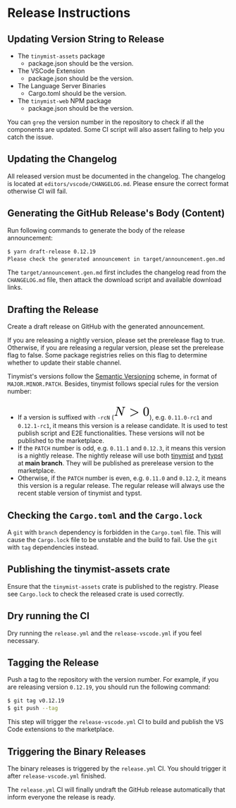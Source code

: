<!-- This file is generated by scripts/link-docs.mjs from docs/tinymist/release-instruction.typ. Do not edit manually. -->
# Release Instructions

## Updating Version String to Release

- The `tinymist-assets` package
  - package.json should be the version.
- The VSCode Extension
  - package.json should be the version.
- The Language Server Binaries
  - Cargo.toml should be the version.
- The `tinymist-web` NPM package
  - package.json should be the version.

You can `grep` the version number in the repository to check if all the components are updated. Some CI script will also assert failing to help you catch the issue.

## Updating the Changelog

All released version must be documented in the changelog. The changelog is located at `editors/vscode/CHANGELOG.md`. Please ensure the correct format otherwise CI will fail.

## Generating the GitHub Release's Body (Content)

Run following commands to generate the body of the release announcement:

```bash
$ yarn draft-release 0.12.19
Please check the generated announcement in target/announcement.gen.md
```

The `target/announcement.gen.md` first includes the changelog read from the `CHANGELOG.md` file, then attack the download script and available download links.

## Drafting the Release

Create a draft release on GitHub with the generated announcement.

If you are releasing a nightly version, please set the prerelease flag to true. Otherwise, if you are releasing a regular version, please set the prerelease flag to false. Some package registries relies on this flag to determine whether to update their stable channel.

Tinymist's versions follow the [Semantic Versioning](https://semver.org/) scheme, in format of `MAJOR.MINOR.PATCH`. Besides, tinymist follows special rules for the version number:
- If a version is suffixed with `-rcN` (<picture><source media="(prefers-color-scheme: dark)" srcset="./assets/images/release-instruction.typ-inlined0.svg"><img style="vertical-align: -0.35em" alt="typst-block" src="./assets/images/release-instruction.typ-inlined1.svg" /></picture>), e.g. `0.11.0-rc1` and `0.12.1-rc1`, it means this version is a release candidate. It is used to test publish script and E2E functionalities. These versions will not be published to the marketplace.
- If the `PATCH` number is odd, e.g. `0.11.1` and `0.12.3`, it means this version is a nightly release. The nightly release will use both [tinymist](https://github.com/Myriad-Dreamin/tinymist/tree/main) and [typst](https://github.com/typst/typst/tree/main) at **main branch**. They will be published as prerelease version to the marketplace.
- Otherwise, if the `PATCH` number is even, e.g. `0.11.0` and `0.12.2`, it means this version is a regular release. The regular release will always use the recent stable version of tinymist and typst.


## Checking the `Cargo.toml` and the `Cargo.lock`

A `git` with `branch` dependency is forbidden in the `Cargo.toml` file. This will cause the `Cargo.lock` file to be unstable and the build to fail. Use the `git` with `tag` dependencies instead.

## Publishing the tinymist-assets crate

Ensure that the `tinymist-assets` crate is published to the registry. Please see `Cargo.lock` to check the released crate is used correctly.

## Dry running the CI

Dry running the `release.yml` and the `release-vscode.yml` if you feel necessary.

## Tagging the Release

Push a tag to the repository with the version number. For example, if you are releasing version `0.12.19`, you should run the following command:

```bash
$ git tag v0.12.19
$ git push --tag
```

This step will trigger the `release-vscode.yml` CI to build and publish the VS Code extensions to the marketplace.

## Triggering the Binary Releases

The binary releases is triggered by the `release.yml` CI. You should trigger it after `release-vscode.yml` finished.

The `release.yml` CI will finally undraft the GitHub release automatically that inform everyone the release is ready.
